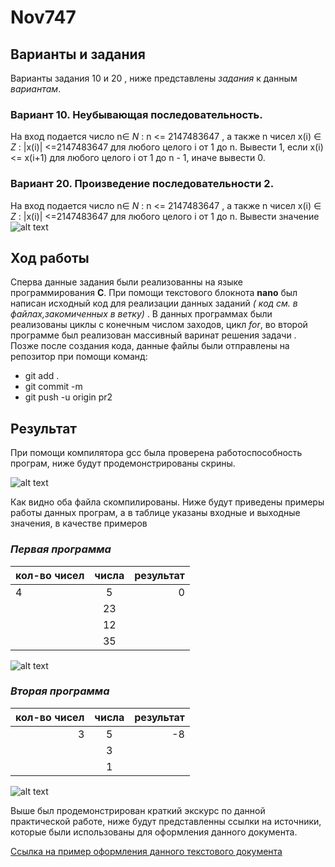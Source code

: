 # Nov747

## **Варианты и задания**

Варианты задания 10 и 20 , ниже представлены _задания_ к данным *вариантам*.

### **Вариант 10. Неубывающая последовательность.** 

 На вход подается число n∈ _N_ : n <= 2147483647 , а также n чисел x(i) ∈ _Z_ : |x(i)| <=2147483647 для любого целого i от 1 до n. Вывести 1, если x(i) <= x(i+1) для любого целого i от 1 до n - 1, иначе вывести 0.

### **Вариант 20. Произведение последовательности 2.** 

  На вход подается число n∈ _N_ : n <= 2147483647 , а также n 
чисел x(i) ∈ _Z_ : |x(i)| <=2147483647 для любого целого i от 1 до n. Вывести значение  ![alt text](https://pp.userapi.com/c848520/v848520645/13eb84/1CPQFFAf21Y.jpg)

## **Ход работы**

Сперва данные задания были реализованны на языке программирования **C**. При помощи текстового блокнота **nano** был написан исходный код для реализации данных заданий _( код см. в файлах,закомиченных в ветку)_ . В данных программах были реализованы циклы с конечным числом заходов, цикл _for_, во второй программе был реализован  массивный варинат решения задачи . Позже после создания кода, данные файлы были отправлены на репозитор при помощи команд:
  - git add .  
  - git commit -m
  - git push -u origin pr2
  
  ## **Результат**
  
  При помощи компилятора gcc была проверена работоспособность програм, ниже будут продемонстрированы скрины.
  
  ![alt text](https://pp.userapi.com/c851524/v851524603/cb99a/_KnU19803-E.jpg)
  
  Как видно оба файла скомпилированы.
 Ниже будут приведены примеры работы данных програм, а в таблице указаны входные и выходные значения, в качестве примеров
 
 ### *Первая программа*
 
| кол-во чисел  |  числа        | результат|
| ------------- |:-------------:| --------:|
| 4             | 5             | 0        |
|               | 23            |          |
|               |  12           |          |
|               |  35           |          |

 ![alt text](https://pp.userapi.com/c847120/v847120762/1b08d1/MuyLvCiRSE4.jpg)
 
  ### *Вторая программа*
  
 | кол-во чисел  |  числа        | результат|
 | -------------:|:-------------:| --------:|
 | 3             |5              | -8       |
 |               |3              |          |
 |               | 1             |          |
 
![alt text](https://pp.userapi.com/c851524/v851524603/cb9a8/1juPy9ro6vE.jpg)

 Выше был продемонстрирован краткий экскурс по данной практической работе, ниже будут представленны ссылки на источники, которые были использованы для оформления данного документа.
 
 [Ссылка на пример оформления данного текстового документа](https://github.com/adam-p/markdown-here/wiki/Markdown-Cheatsheet)

